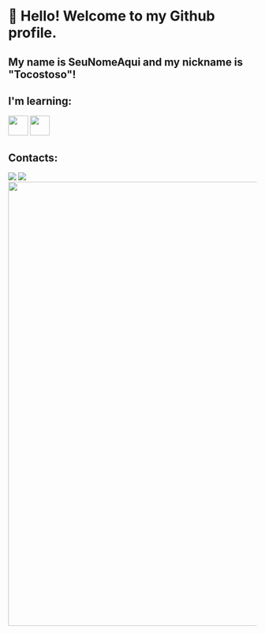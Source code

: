 # 👋 Hello! Welcome to my Github profile.
## My name is SeuNomeAqui and my nickname is "Tocostoso"!

## I'm learning:

<img src="https://cdn.jsdelivr.net/gh/devicons/devicon/icons/csharp/csharp-plain.svg" width="40" height="40"/> <img src="https://cdn.jsdelivr.net/gh/devicons/devicon/icons/html5/html5-original-wordmark.svg" width="40" height="40"/>

## Contacts:

<div>
<a href="https://instagram.com/ternes.carlos3" target="_blank"><img src="https://img.shields.io/badge/-Instagram-%23E4405F?style=for-the-badge&logo=instagram&logoColor=white" target="_blank"></a>
<a href = "mailto:caduternes2@gmail.com"><img src="https://img.shields.io/badge/Gmail-D14836?style=for-the-badge&logo=gmail&logoColor=white" target="_blank"></a>
</div>

<div>
<img src="https://user-images.githubusercontent.com/106896557/192063068-2625839c-3a39-4b06-9bf2-75b4b7971830.png" width="900" height="900"/>        
</div>
